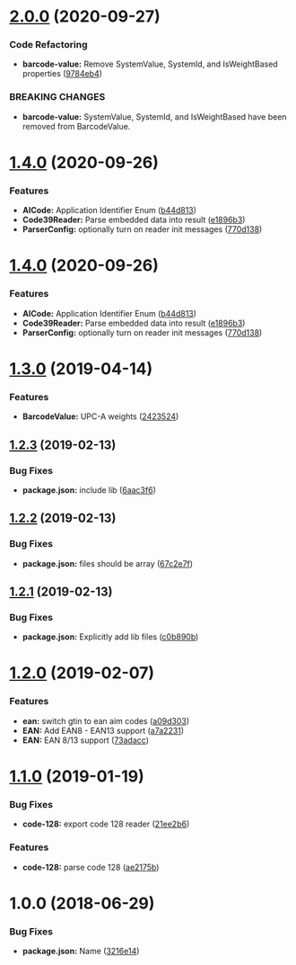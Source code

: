 # [2.0.0](https://github.com/stonelasley/barcode-parsing/compare/v1.4.0...v2.0.0) (2020-09-27)


### Code Refactoring

* **barcode-value:** Remove SystemValue, SystemId, and IsWeightBased properties ([9784eb4](https://github.com/stonelasley/barcode-parsing/commit/9784eb498ea23b17c0aa4f5ed925c750b4380689))


### BREAKING CHANGES

* **barcode-value:** SystemValue, SystemId, and IsWeightBased have been removed from BarcodeValue.

# [1.4.0](https://github.com/stonelasley/barcode-parsing/compare/v1.3.0...v1.4.0) (2020-09-26)


### Features

* **AICode:** Application Identifier Enum ([b44d813](https://github.com/stonelasley/barcode-parsing/commit/b44d81313b37d6a1af3c706759402ab2a6041f3c))
* **Code39Reader:** Parse embedded data into result ([e1896b3](https://github.com/stonelasley/barcode-parsing/commit/e1896b30d51cb032ff358fc97247304d248f9eee))
* **ParserConfig:** optionally turn on reader init messages ([770d138](https://github.com/stonelasley/barcode-parsing/commit/770d1381025eec773ec2d819338c50dd8c1a9c6e))

# [1.4.0](https://github.com/stonelasley/barcode-parsing/compare/v1.3.0...v1.4.0) (2020-09-26)


### Features

* **AICode:** Application Identifier Enum ([b44d813](https://github.com/stonelasley/barcode-parsing/commit/b44d813))
* **Code39Reader:** Parse embedded data into result ([e1896b3](https://github.com/stonelasley/barcode-parsing/commit/e1896b3))
* **ParserConfig:** optionally turn on reader init messages ([770d138](https://github.com/stonelasley/barcode-parsing/commit/770d138))

# [1.3.0](https://github.com/stonelasley/barcode-parsing/compare/v1.2.3...v1.3.0) (2019-04-14)


### Features

* **BarcodeValue:** UPC-A weights ([2423524](https://github.com/stonelasley/barcode-parsing/commit/2423524))

## [1.2.3](https://github.com/stonelasley/barcode-parsing/compare/v1.2.2...v1.2.3) (2019-02-13)


### Bug Fixes

* **package.json:** include lib ([6aac3f6](https://github.com/stonelasley/barcode-parsing/commit/6aac3f6))

## [1.2.2](https://github.com/stonelasley/barcode-parsing/compare/v1.2.1...v1.2.2) (2019-02-13)


### Bug Fixes

* **package.json:** files should be array ([67c2e7f](https://github.com/stonelasley/barcode-parsing/commit/67c2e7f))

## [1.2.1](https://github.com/stonelasley/barcode-parsing/compare/v1.2.0...v1.2.1) (2019-02-13)


### Bug Fixes

* **package.json:** Explicitly add lib files ([c0b890b](https://github.com/stonelasley/barcode-parsing/commit/c0b890b))

# [1.2.0](https://github.com/stonelasley/barcode-parsing/compare/v1.1.1...v1.2.0) (2019-02-07)


### Features

* **ean:** switch gtin to ean aim codes ([a09d303](https://github.com/stonelasley/barcode-parsing/commit/a09d303))
* **EAN:** Add EAN8 - EAN13 support ([a7a2231](https://github.com/stonelasley/barcode-parsing/commit/a7a2231))
* **EAN:** EAN 8/13 support ([73adacc](https://github.com/stonelasley/barcode-parsing/commit/73adacc))

# [1.1.0](https://github.com/stonelasley/barcode-parsing/compare/v1.0.0...v1.1.0) (2019-01-19)


### Bug Fixes

* **code-128:** export code 128 reader ([21ee2b6](https://github.com/stonelasley/barcode-parsing/commit/21ee2b6))


### Features

* **code-128:** parse code 128 ([ae2175b](https://github.com/stonelasley/barcode-parsing/commit/ae2175b))

# 1.0.0 (2018-06-29)


### Bug Fixes

* **package.json:** Name ([3216e14](https://github.com/stonelasley/barcode-parsing/commit/3216e14))
